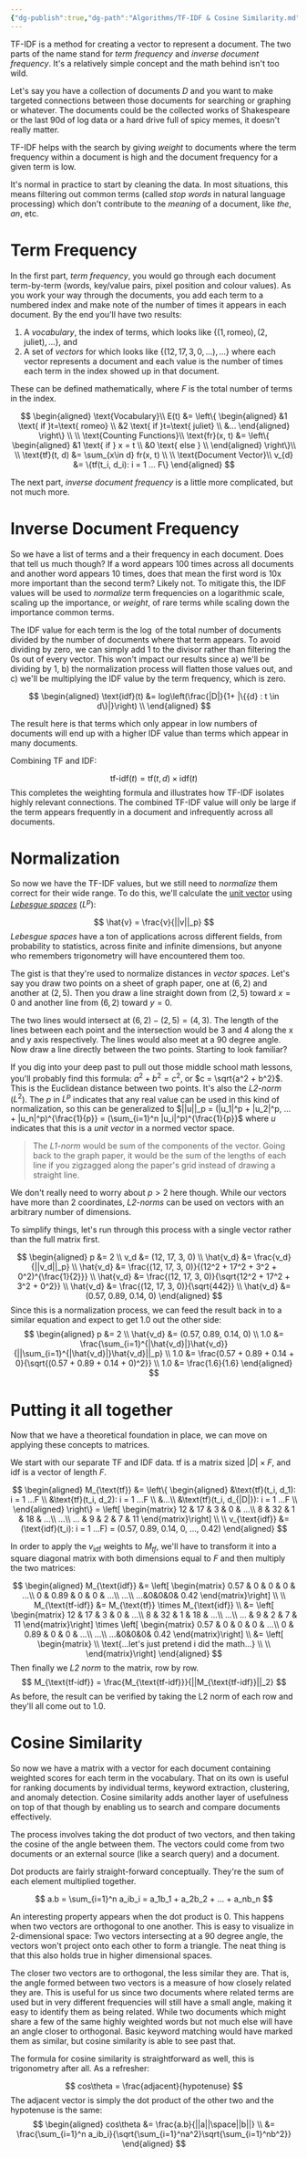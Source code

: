 ```yaml
---
{"dg-publish":true,"dg-path":"Algorithms/TF-IDF & Cosine Similarity.md","permalink":"/algorithms/tf-idf-and-cosine-similarity/","tags":["cs/algos/nlp"],"created":"2024-12-03T11:10:58.240-06:00","updated":"2024-12-11T18:41:59.304-06:00"}
---
```


TF-IDF is a method for creating a vector to represent a document. The two parts of the name stand for *term frequency* and *inverse document frequency*. It's a relatively simple concept and the math behind isn't too wild.

Let's say you have a collection of documents $D$ and you want to make targeted connections between those documents for searching or graphing or whatever. The documents could be the collected works of Shakespeare or the last 90d of log data or a hard drive full of spicy memes, it doesn't really matter.

TF-IDF helps with the search by giving *weight* to documents where the term frequency within a document is high and the document frequency for a given term is low.  

It's normal in practice to start by cleaning the data. In most situations, this means filtering out common terms (called *stop words* in natural language processing) which don't contribute to the *meaning* of a document, like *the*, *an*, etc. 

# Term Frequency

In the first part, *term frequency*, you would go through each document term-by-term (words, key/value pairs, pixel position and colour values). As you work your way through the documents, you add each term to a numbered index and make note of the number of times it appears in each document. By the end you'll have two results:

1. A *vocabulary*, the index of terms, which looks like $\{(1, \text{romeo}), (2, \text{juliet}), ... \}$, and
2. A set of *vectors* for which looks like $\{(12, 17, 3, 0, ...), ...\}$ where each vector represents a document and each value is the number of times each term in the index showed up in that document. 

These can be defined mathematically, where $F$ is the total number of terms in the index.

$$
\begin{aligned}
\text{Vocabulary}\\
E(t) &= \left\{ 
  \begin{aligned}
  &1 \text{ if }t=\text{ romeo} \\ 
  &2 \text{ if }t=\text{ juliet} \\
  &...
  \end{aligned}
\right\} \\
\\
\text{Counting Functions}\\
\text{fr}(x, t) &= \left\{ 
  \begin{aligned}
  &1 \text{ if } x = t \\ 
  &0 \text{ else } \\
  \end{aligned}
\right\}\\
\\
\text{tf}(t, d) &= \sum_{x\in d} fr(x, t) \\
\\
\text{Document Vector}\\
v_{d} &= \{tf(t_i, d_i): i = 1 ... F\}
\end{aligned}
$$

The next part, *inverse document frequency* is a little more complicated, but not much more. 

# Inverse Document Frequency

So we have a list of terms and a their frequency in each document. Does that tell us much though? If a word appears 100 times across all documents and another word appears 10 times, does that mean the first word is 10x more important than the second term? Likely not. To mitigate this, the IDF values will be used to *normalize* term frequencies on a logarithmic scale, scaling up the importance, or *weight*, of rare terms while scaling down the importance common terms.

The IDF value for each term is the $\log$ of the total number of documents divided by the number of documents where that term appears. To avoid dividing by zero, we can simply add 1 to the divisor rather than filtering the 0s out of every vector. This won't impact our results since a) we'll be dividing by 1, b) the normalization process will flatten those values out, and c) we'll be multiplying the IDF value by the term frequency, which is zero. 

$$
\begin{aligned}
\text{idf}(t) &= log\left(\frac{|D|}{1+ |\{{d} : t \in d\}|}\right) \\
\end{aligned}
$$

The result here is that terms which only appear in low numbers of documents will end up with a higher IDF value than terms which appear in many documents.

Combining TF and IDF:

$$
\text{tf-idf}(t) = \text{tf}(t, d) \times \text{idf}(t)
$$
This completes the weighting formula and illustrates how TF-IDF isolates highly relevant connections. The combined TF-IDF value will only be large if the term appears frequently in a document and infrequently across all documents. 
# Normalization

So now we have the TF-IDF values, but we still need to *normalize* them correct for their wide range. To do this, we'll calculate the [unit vector](https://en.wikipedia.org/wiki/Unit_vector) using [*Lebesgue spaces*](https://en.wikipedia.org/wiki/Lp_space) ($L^p$):

$$
\hat{v} = \frac{v}{||v||_p}
$$
*Lebesgue spaces* have a ton of applications across different fields, from probability to statistics, across finite and infinite dimensions, but anyone who remembers trigonometry will have encountered them too. 

The gist is that they're used to normalize distances in *vector spaces*. Let's say you draw two points on a sheet of graph paper, one at $(6, 2)$ and another at $(2, 5)$. Then you draw a line straight down from $(2, 5)$ toward $x=0$ and another line from $(6,2)$ toward $y=0$. 

The two lines would intersect at $(6, 2) - (2, 5) = (4, 3)$. The length of the lines between each point and the intersection would be 3 and 4 along the x and y axis respectively. The lines would also meet at a 90 degree angle. Now draw a line directly between the two points. Starting to look familiar?

If you dig into your deep past to pull out those middle school math lessons, you'll probably find this formula: $a^2 + b^2 = c^2$, or $c = \sqrt{a^2 + b^2}$. This is the Euclidean distance between two points. It's also the *L2-norm* ($L^2$).  The $p$ in $L^p$ indicates that any real value can be used in this kind of normalization, so this can be generalized to $||u||_p = (|u_1|^p + |u_2|^p, ... + |u_n|^p)^{\frac{1}{p}} = (\sum_{i=1}^n |u_i|^p)^{\frac{1}{p}}$ where $u$ indicates that this is a *unit vector* in a normed vector space.

>The *L1-norm* would be sum of the components of the vector. Going back to the graph paper, it would be the sum of the lengths of each line if you zigzagged along the paper's grid instead of drawing a straight line.

We don't really need to worry about $p > 2$ here though. While our vectors have more than 2 coordinates, *L2-norms* can be used on vectors with an arbitrary number of dimensions.

To simplify things, let's run through this process with a single vector rather than the full matrix first.

$$
\begin{aligned}
p &= 2 \\
v_d &= (12, 17, 3, 0) \\
\hat{v_d} &= \frac{v_d}{||v_d||_p} \\
\hat{v_d} &= \frac{(12, 17, 3, 0)}{(12^2 + 17^2 + 3^2 + 0^2)^{\frac{1}{2}}} \\
\hat{v_d} &= \frac{(12, 17, 3, 0)}{\sqrt{12^2 + 17^2 + 3^2 + 0^2}} \\
\hat{v_d} &= \frac{(12, 17, 3, 0)}{\sqrt{442}} \\
\hat{v_d} &= (0.57, 0.89, 0.14, 0)
\end{aligned}
$$
Since this is a normalization process, we can feed the result back in to a similar equation and expect to get $1.0$ out the other side:
$$
\begin{aligned}
p &= 2 \\
\hat{v_d} &= (0.57, 0.89, 0.14, 0) \\
1.0 &= \frac{\sum_{i=1}^{|\hat{v_d}|}\hat{v_d}} {||\sum_{i=1}^{|\hat{v_d}|}\hat{v_d}||_p} \\
1.0 &= \frac{0.57 + 0.89 + 0.14 + 0}{\sqrt{(0.57 + 0.89 + 0.14 + 0)^2}} \\
1.0 &= \frac{1.6}{1.6}
\end{aligned}
$$

# Putting it all together

Now that we have a theoretical foundation in place, we can move on applying these concepts to matrices.

We start with our separate TF and IDF data. $\text{tf}$ is a matrix sized $|D| \times F$, and $\text{idf}$ is a vector of length $F$.

$$
\begin{aligned}
M_{\text{tf}} &= \left\{
	\begin{aligned}
	&\text{tf}(t_i, d_1): i = 1 ...F \\
	&\text{tf}(t_i, d_2): i = 1 ...F \\
	&...\\
	&\text{tf}(t_i, d_{|D|}): i = 1 ...F \\
	\end{aligned}
	\right\} = \left[
		\begin{matrix}
		12 & 17 & 3 & 0 & ...\\
		8 & 32 & 1 & 18 & ...\\
		...\\
		... & 9 & 2 & 7 & 11
		\end{matrix}\right]
	\\
	\\
v_{\text{idf}} &= (\text{idf}(t_i): i = 1 ...F) = (0.57, 0.89, 0.14, 0, ..., 0.42)
\end{aligned}
$$

In order to apply the $v_{\text{idf}}$ weights to $M_{tf}$, we'll have to transform it into a square diagonal matrix with both dimensions equal to $F$ and then multiply the two matrices:

$$
\begin{aligned}
M_{\text{idf}} &= \left[
		\begin{matrix}
		0.57 & 0 & 0 & 0 & ...\\
		0 & 0.89 & 0 & 0 & ...\\
		...\\
		...&0&0&0& 0.42
		\end{matrix}\right] \\
\\
M_{\text{tf-idf}} &= M_{\text{tf}} \times M_{\text{idf}} \\
	&= \left[
		\begin{matrix}
		12 & 17 & 3 & 0 & ...\\
		8 & 32 & 1 & 18 & ...\\
		...\\
		... & 9 & 2 & 7 & 11
		\end{matrix}\right]
		\times
		\left[
		\begin{matrix}
		0.57 & 0 & 0 & 0 & ...\\
		0 & 0.89 & 0 & 0 & ...\\
		...\\
		...&0&0&0& 0.42
		\end{matrix}\right] \\
	&= \left[
		\begin{matrix}
		\\
		\text{...let's just pretend i did the math...} \\
		\\
		\end{matrix}\right]		
\end{aligned}
$$
Then finally we *L2 norm* to the matrix, row by row.
$$
M_{\text{tf-idf}} = \frac{M_{\text{tf-idf}}}{||M_{\text{tf-idf}}||_2}
$$
As before, the result can be verified by taking the L2 norm of each row and they'll all come out to 1.0. 

# Cosine Similarity

So now we have a matrix with a vector for each document containing weighted scores for each term in the vocabulary. That on its own is useful for ranking documents by individual terms, keyword extraction, clustering, and anomaly detection. Cosine similarity adds another layer of usefulness on top of that though by enabling us to search and compare documents effectively.

The process involves taking the dot product of two vectors, and then taking the cosine of the angle between them. The vectors could come from two documents or an external source (like a search query) and a document.

Dot products are fairly straight-forward conceptually. They're the sum of each element multiplied together.

$$
a.b = \sum_{i=1}^n a_ib_i = a_1b_1 + a_2b_2 + ... + a_nb_n
$$

An interesting property appears when the dot product is 0. This happens when two vectors are orthogonal to one another. This is easy to visualize in 2-dimensional space: Two vectors intersecting at a 90 degree angle, the vectors won't project onto each other to form a triangle. The neat thing is that this also holds true in higher dimensional spaces.

The closer two vectors are to orthogonal, the less similar they are. That is, the angle formed between two vectors is a measure of how closely related they are. This is useful for us since two documents where related terms are used but in very different frequencies will still have a small angle, making it easy to identify them as being related. While two documents which might share a few of the same highly weighted words but not much else will have an angle closer to orthogonal. Basic keyword matching would have marked them as similar, but cosine similarity is able to see past that. 

The formula for cosine similarity is straightforward as well, this is trigonometry after all. As a refresher:

$$
cos\theta = \frac{adjacent}{hypotenuse}
$$
The adjacent vector is simply the dot product of the other two and the hypotenuse is the same:
$$
\begin{aligned}
cos\theta &= \frac{a.b}{||a||\space||b||} \\
&= \frac{\sum_{i=1}^n a_ib_i}{\sqrt{\sum_{i=1}^na^2}\sqrt{\sum_{i=1}^nb^2}}
\end{aligned}
$$
